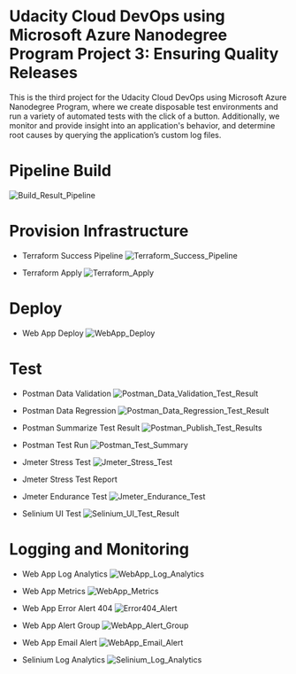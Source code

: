 # Udacity Cloud DevOps using Microsoft Azure Nanodegree Program Project 3: Ensuring Quality Releases

This is the third project for the Udacity Cloud DevOps using Microsoft Azure Nanodegree Program, where we create disposable test environments and run a variety of automated tests with the click of a button. Additionally, we monitor and provide insight into an application's behavior, and determine root causes by querying the application’s custom log files.

# Pipeline Build
![Build_Result_Pipeline](https://github.com/hakimuddin53/cd1807-Project-Ensuring-Quality-Releases/assets/80934027/fb3a9994-1beb-4d29-8a07-975b00932595)


# Provision Infrastructure 

* Terraform Success Pipeline
![Terraform_Success_Pipeline](https://github.com/hakimuddin53/cd1807-Project-Ensuring-Quality-Releases/assets/80934027/62392d49-4f77-48d4-a10f-27b8dcfb22e6)

* Terraform Apply
![Terraform_Apply](https://github.com/hakimuddin53/cd1807-Project-Ensuring-Quality-Releases/assets/80934027/61fa942c-e6c3-4be8-a619-81576e531625)

# Deploy 

* Web App Deploy
![WebApp_Deploy](https://github.com/hakimuddin53/cd1807-Project-Ensuring-Quality-Releases/assets/80934027/442ac0d2-67db-4594-8880-b82cced643cc)

# Test

* Postman Data Validation
![Postman_Data_Validation_Test_Result](https://github.com/hakimuddin53/cd1807-Project-Ensuring-Quality-Releases/assets/80934027/4c1a8628-c38b-4d12-96d3-19889dd09646)

* Postman Data Regression
![Postman_Data_Regression_Test_Result](https://github.com/hakimuddin53/cd1807-Project-Ensuring-Quality-Releases/assets/80934027/f0b7d1a3-560b-499c-b043-c83af8858cf9)

* Postman Summarize Test Result
![Postman_Publish_Test_Results](https://github.com/hakimuddin53/cd1807-Project-Ensuring-Quality-Releases/assets/80934027/86e9be14-ecfc-4fa8-9d97-89d457d7da32)

* Postman Test Run
![Postman_Test_Summary](https://github.com/hakimuddin53/cd1807-Project-Ensuring-Quality-Releases/assets/80934027/2f27f899-ed67-490d-8638-84aef104919b)

* Jmeter Stress Test
![Jmeter_Stress_Test](https://github.com/hakimuddin53/cd1807-Project-Ensuring-Quality-Releases/assets/80934027/405f4c3c-317d-4d45-8bab-4dfb36001672)

* Jmeter Stress Test Report


* Jmeter Endurance Test
![Jmeter_Endurance_Test](https://github.com/hakimuddin53/cd1807-Project-Ensuring-Quality-Releases/assets/80934027/2ba36c38-262a-4d4a-81ba-32fe346a237b)

* Selinium UI Test
![Selinium_UI_Test_Result](https://github.com/hakimuddin53/cd1807-Project-Ensuring-Quality-Releases/assets/80934027/0189c917-f5a0-419a-9c7d-98956fe80f05)

# Logging and Monitoring

* Web App Log Analytics
![WebApp_Log_Analytics](https://github.com/hakimuddin53/cd1807-Project-Ensuring-Quality-Releases/assets/80934027/c0ca2c9b-c935-4f07-877f-e69b65ded1e3)

* Web App Metrics
![WebApp_Metrics](https://github.com/hakimuddin53/cd1807-Project-Ensuring-Quality-Releases/assets/80934027/8eaf8fdb-e2e0-42d4-b104-4fd67bf7d95a)

* Web App Error Alert 404
![Error404_Alert](https://github.com/hakimuddin53/cd1807-Project-Ensuring-Quality-Releases/assets/80934027/e98c5c73-ff55-4e9a-979d-6a81804e81fc)

* Web App Alert Group
![WebApp_Alert_Group](https://github.com/hakimuddin53/cd1807-Project-Ensuring-Quality-Releases/assets/80934027/29179003-87b7-4ac9-85cc-729a0129acc1)

* Web App Email Alert
![WebApp_Email_Alert](https://github.com/hakimuddin53/cd1807-Project-Ensuring-Quality-Releases/assets/80934027/4c17a3b6-f721-47a8-abee-85ef1e5e92c7)

* Selinium Log Analytics
![Selinium_Log_Analytics](https://github.com/hakimuddin53/cd1807-Project-Ensuring-Quality-Releases/assets/80934027/7ed0bd6c-3681-4ff7-8f85-3167aad7bbd7)
